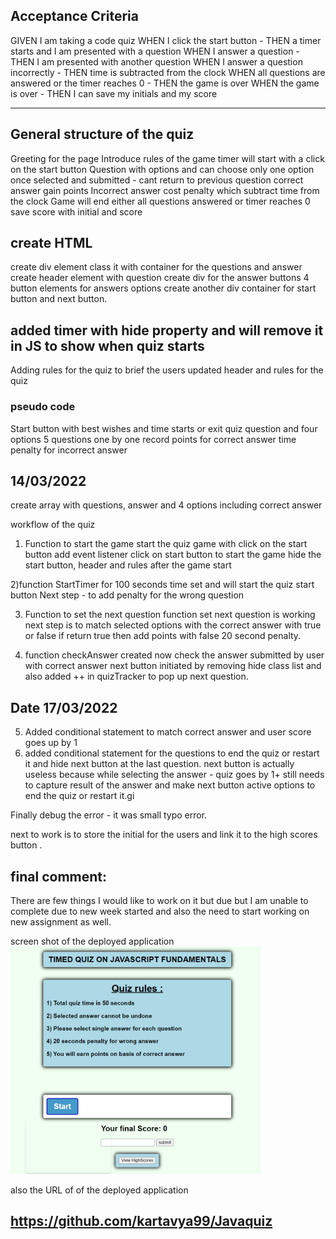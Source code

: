
## Acceptance Criteria

GIVEN I am taking a code quiz
WHEN I click the start button - THEN a timer starts and I am presented with a question
WHEN I answer a question - THEN I am presented with another question
WHEN I answer a question incorrectly - THEN time is subtracted from the clock
WHEN all questions are answered or the timer reaches 0 - THEN the game is over
WHEN the game is over - THEN I can save my initials and my score

------------------------------------------------------------------------------------
## General structure of the quiz

Greeting for the page
Introduce rules of the game
timer will start with a click on the start button
Question with options and can choose only one option
once selected and submitted - cant return to previous question 
correct answer gain points
Incorrect answer cost penalty which subtract time from the clock
Game will end either all questions answered or timer reaches 0
save score with initial and score

## create HTML 
create div element class it with container for the questions and answer
    create header element with question 
    create div for the answer buttons
    4 button elements for answers options
create another div container for start button and next button.

added timer with hide property and will remove it in JS to show when quiz starts
-------------------------------------------------------------------------------

Adding rules for the quiz to brief the users
updated header and rules for the quiz 


### pseudo code
Start button with best wishes and time starts or exit quiz
question and four options
5 questions one by one
record points for correct answer
time penalty for incorrect answer

## 14/03/2022

create array with questions, answer and 4 options including correct answer 

workflow of the quiz 
1) Function to start the game
    start the quiz game with click on the start button
    add event listener click on start button to start the game 
    hide the start button, header and rules after the game start


2)function StartTimer for 100 seconds
time set and will start the quiz start button
Next step - to add penalty for the wrong question 




3) Function to set the next question 
function set next question is working 
next step is to match selected options with the correct answer with true or false
if return true then add points with false 20 second penalty.

4) function checkAnswer created now 
    check the answer submitted by user with correct answer 
    next button initiated by removing hide class list and also added ++ in quizTracker to pop up next question.

## Date 17/03/2022

5) Added conditional statement to match correct answer and user score goes up by 1
6) added conditional statement for the questions to end the quiz or restart it and hide next button at the last question.
    next button is actually useless because while selecting the answer - quiz goes by 1+
    still needs to capture result of the answer and make next button active 
    options to end the quiz or restart it.gi

Finally debug the error - it was small typo error.

next to work is to store the initial for the users and link it to the high scores button .

## final comment:
There are few things I would like to work on it but due but I am unable to complete due to new week started and also the need to start working on new assignment as well. 


screen shot of the deployed application 
<img src="Assets/images/Screenshot_quiz.png" width ="400">

also the URL of of the deployed application 

## https://github.com/kartavya99/Javaquiz





